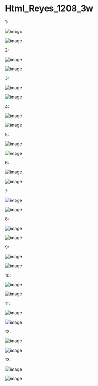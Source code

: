 # Html_Reyes_1208_3w

1:

![image](https://github.com/user-attachments/assets/742749c6-c8bb-4900-b79e-2af26f31046d)

![image](https://github.com/user-attachments/assets/252c0a53-fca0-4345-9353-843d43d4c5f5)

2:

![image](https://github.com/user-attachments/assets/e64bfd24-3fe0-49d6-8d1c-f7dcdf1cc728)

![image](https://github.com/user-attachments/assets/f597c36a-7749-452f-9a2c-1e1ac153383c)

3:

![image](https://github.com/user-attachments/assets/95910914-b5f8-4a59-bc8e-3fba8c6ab62d)

![image](https://github.com/user-attachments/assets/d01d5bfe-f494-4628-b296-fe2a3894853d)

4:

![image](https://github.com/user-attachments/assets/807bf7c9-1637-4c54-be6c-5eee229e8ab7)

![image](https://github.com/user-attachments/assets/9f062ba0-e00a-4032-aea5-c2fe4c995192)

5:

![image](https://github.com/user-attachments/assets/3fb0bf8c-a41f-4ed7-a89e-175b8af5c3e7)

![image](https://github.com/user-attachments/assets/c2d11ca3-4aed-426a-aecc-c5a1d9a62d9a)

6:

![image](https://github.com/user-attachments/assets/3cfd2e3f-d6ce-483b-95e3-6df9c6940344)

![image](https://github.com/user-attachments/assets/e5509c58-16f1-4323-b211-d50e5eae9bc3)

7:

![image](https://github.com/user-attachments/assets/6b4f684e-4e4f-44ab-91e4-3f1c92b13baa)

![image](https://github.com/user-attachments/assets/5e81b6e7-e0f2-42a9-9da5-ddcbcb26649c)

8:

![image](https://github.com/user-attachments/assets/2888125f-518c-416e-9420-84248ad8666e)

![image](https://github.com/user-attachments/assets/570c929d-cbc6-409e-8608-a8de2023ebde)

9:

![image](https://github.com/user-attachments/assets/069ef394-b842-43b6-8e26-fd8727c362da)

![image](https://github.com/user-attachments/assets/e5ddf453-1ac8-40f6-918a-9a4abc0be0a8)

10:

![image](https://github.com/user-attachments/assets/9686ba6a-e27b-406a-9b6a-6827a4273e3d)

![image](https://github.com/user-attachments/assets/0c452b0e-b6e3-455d-8831-eed6dbc9264e)

11:

![image](https://github.com/user-attachments/assets/a66a3446-f1b9-4ead-a548-aeb88e260552)

![image](https://github.com/user-attachments/assets/99262661-50c6-4a2b-8c9d-bf2037734e9e)

12:

![image](https://github.com/user-attachments/assets/9b97f422-4b05-412a-a3d8-14bf22e5524f)

![image](https://github.com/user-attachments/assets/c46ac027-dc17-45d3-b32e-6bee0ca0708b)

13:

![image](https://github.com/user-attachments/assets/bc4756d9-bdc9-465c-8755-2e4fd8f33e8d)

![image](https://github.com/user-attachments/assets/f1e5d99c-e715-4b97-91ea-48283dbd79c0)
